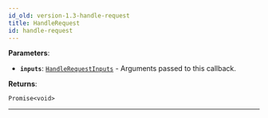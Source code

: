 ```yaml
---
id_old: version-1.3-handle-request
title: HandleRequest
id: handle-request
---
```


<a name="handlerequest"></a>

**Parameters**:

- **`inputs`**: [`HandleRequestInputs`](../typedefs/handle-request-inputs) - Arguments passed to this callback.

**Returns**:

`Promise<void>`

---
